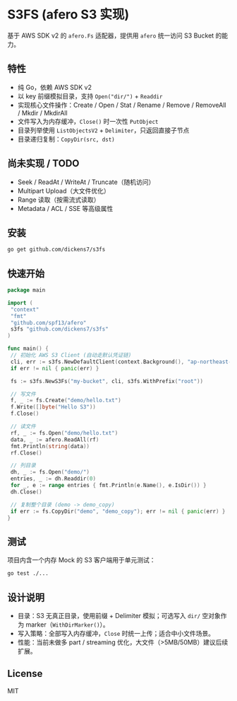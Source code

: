 # S3FS (afero S3 实现)

基于 AWS SDK v2 的 `afero.Fs` 适配器，提供用 `afero` 统一访问 S3 Bucket 的能力。

## 特性

- 纯 Go，依赖 AWS SDK v2
- 以 key 前缀模拟目录，支持 `Open("dir/")` + `Readdir`
- 实现核心文件操作：Create / Open / Stat / Rename / Remove / RemoveAll / Mkdir / MkdirAll
- 文件写入为内存缓冲，`Close()` 时一次性 `PutObject`
- 目录列举使用 `ListObjectsV2` + `Delimiter`，只返回直接子节点
- 目录递归复制：`CopyDir(src, dst)`

## 尚未实现 / TODO

- Seek / ReadAt / WriteAt / Truncate（随机访问）
- Multipart Upload（大文件优化）
- Range 读取（按需流式读取）
- Metadata / ACL / SSE 等高级属性

## 安装

```bash
go get github.com/dickens7/s3fs
```

## 快速开始

```go
package main

import (
 "context"
 "fmt"
 "github.com/spf13/afero"
 s3fs "github.com/dickens7/s3fs"
)

func main() {
 // 初始化 AWS S3 Client (自动走默认凭证链)
 cli, err := s3fs.NewDefaultClient(context.Background(), "ap-northeast-1")
 if err != nil { panic(err) }

 fs := s3fs.NewS3Fs("my-bucket", cli, s3fs.WithPrefix("root"))

 // 写文件
 f, _ := fs.Create("demo/hello.txt")
 f.Write([]byte("Hello S3"))
 f.Close()

 // 读文件
 rf, _ := fs.Open("demo/hello.txt")
 data, _ := afero.ReadAll(rf)
 fmt.Println(string(data))
 rf.Close()

 // 列目录
 dh, _ := fs.Open("demo/")
 entries, _ := dh.Readdir(0)
 for _, e := range entries { fmt.Println(e.Name(), e.IsDir()) }
 dh.Close()

 // 复制整个目录 (demo -> demo_copy)
 if err := fs.CopyDir("demo", "demo_copy"); err != nil { panic(err) }
}
```

## 测试

项目内含一个内存 Mock 的 S3 客户端用于单元测试：

```bash
go test ./...
```

## 设计说明

- 目录：S3 无真正目录，使用前缀 + Delimiter 模拟；可选写入 `dir/` 空对象作为 marker（`WithDirMarker()`）。
- 写入策略：全部写入内存缓冲，`Close` 时统一上传；适合中小文件场景。
- 性能：当前未做多 part / streaming 优化，大文件（>5MB/50MB）建议后续扩展。

## License

MIT
